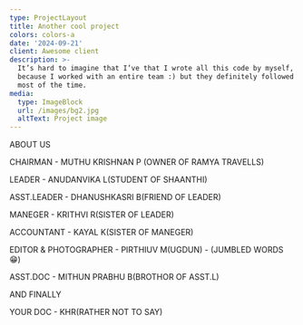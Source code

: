```yaml
---
type: ProjectLayout
title: Another cool project
colors: colors-a
date: '2024-09-21'
client: Awesome client
description: >-
  It’s hard to imagine that I’ve that I wrote all this code by myself, probably
  because I worked with an entire team :) but they definitely followed my lead
  most of the time.
media:
  type: ImageBlock
  url: /images/bg2.jpg
  altText: Project image
---
```

ABOUT US 



CHAIRMAN - MUTHU KRISHNAN P (OWNER OF RAMYA TRAVELLS)

LEADER - ANUDANVIKA L(STUDENT OF SHAANTHI)

ASST.LEADER - DHANUSHKASRI B(FRIEND OF LEADER)

MANEGER - KRITHVI R(SISTER OF LEADER)

ACCOUNTANT - KAYAL K(SISTER OF MANEGER)

EDITOR & PHOTOGRAPHER - PIRTHIUV M(UGDUN) - (JUMBLED WORDS 😁)

ASST.DOC - MITHUN PRABHU B(BROTHOR OF ASST.L)

AND FINALLY

YOUR DOC - KHR(RATHER NOT TO SAY)
